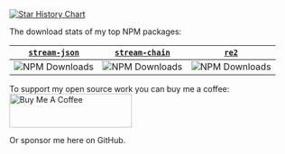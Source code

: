 <a href="https://github.com/uhop">
  <picture>
    <source media="(prefers-color-scheme: dark)" srcset="https://github-readme-stats.vercel.app/api?username=uhop&show_icons=true&rank_icon=github&theme=tokyonight" />
    <source media="(prefers-color-scheme: light)" srcset="https://github-readme-stats.vercel.app/api?username=uhop&show_icons=true&rank_icon=github" />
    <img alt="Star History Chart" src="https://github-readme-stats.vercel.app/api?username=uhop&show_icons=true&rank_icon=github" />
  </picture>
</a>

The download stats of my top NPM packages:

| [`stream-json`](https://github.com/uhop/stream-json) | [`stream-chain`](https://github.com/uhop/stream-chain) | [`re2`](https://github.com/uhop/node-re2) |
|:----------:|:-------:|:-------:|
| ![NPM Downloads](https://img.shields.io/npm/dw/stream-json) | ![NPM Downloads](https://img.shields.io/npm/dw/stream-chain) | ![NPM Downloads](https://img.shields.io/npm/dw/re2) |

To support my open source work you can buy me a coffee:<br>
<a href="https://www.buymeacoffee.com/uhop" target="_blank"><img src="https://cdn.buymeacoffee.com/buttons/v2/default-violet.png" alt="Buy Me A Coffee" style="height: 60px !important;width: 217px !important;" ></a>

Or sponsor me here on GitHub.

<!--
**uhop/uhop** is a ✨ _special_ ✨ repository because its `README.md` (this file) appears on your GitHub profile.

Here are some ideas to get you started:

- 🔭 I’m currently working on ...
- 🌱 I’m currently learning ...
- 👯 I’m looking to collaborate on ...
- 🤔 I’m looking for help with ...
- 💬 Ask me about ...
- 📫 How to reach me: ...
- 😄 Pronouns: ...
- ⚡ Fun fact: ...
-->
